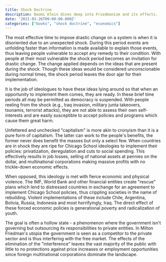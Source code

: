```yaml
---
title: Shock Doctrine
description: Naomi Klein dives deep into Friedmanism and its effects.
date: '2021-03-26T09:00:00.000Z'
categories: ["books", "shock doctrine", "economics"]
---
```


The most effective time to impose drastic change on a system is when it is disoriented due to an unexpected shock. During this period events are unfolding faster than information is made available to explain those events, thus leaving people vulnerable to accept any remedy to their condition. With people at their most vulnerable the shock period becomes an invitation for drastic change. The change applied depends on the ideas that are present during the shock. Though these ideas would be considered unconscionable during normal times, the shock period leaves the door ajar for their implementation.

It is the job of ideologues to have these ideas lying around so that when an opportunity to implement them comes, they are ready. In these brief time periods all may be permitted as democracy is suspended. With people reeling from the shock (e.g., Iraq invasion, military junta takeovers, tsunamis, terrorist attacks), they are not able to assess their own self-interests and are easily susceptible to accept policies and programs which cause them great harm.

Unfettered and unchecked "capitalism" is more akin to cronyism than it is a pure form of capitalism. The latter can work to the people's benefits, the former never does benefit the masses but only a select few. When countries are in shock they are ripe for Chicago School ideologies to implement their policies: privatization, deregulation and cuts to social spending. This effectively results in job losses, selling of national assets at pennies on the dollar, and multinational corporations making massive profits with no trickle-down economic effects.

When opposed, this ideology is met with fierce economic and physical violence. The IMF, World Bank and other financial entities create "rescue" plans which lend to distressed countries in exchange for an agreement to implement Chicago School policies, thus crippling societies in the name of rebuilding. Violent implementations of these include Chile, Argentina, Bolivia, Russia, Indonesia and most horrifyingly, Iraq. The direct effect of these forced economic policies is generational poverty and radicalization of youth.

The goal is often a hollow state - a phenomenon where the government isn't governing but outsourcing its responsibilities to private entities. In Milton Friedman's utopia the government is seen as a competitor to the private sector and is thus interfering with the free market. The effects of the elimination of the "interference" leaves the vast majority of the public with little to no protections against price increases or employment opportunities since foreign multinational corporations dominate the landscape.


